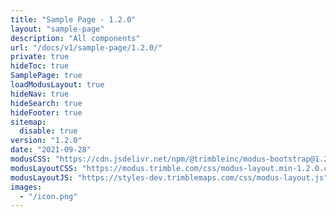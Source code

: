 ```yaml
---
title: "Sample Page - 1.2.0"
layout: "sample-page"
description: "All components"
url: "/docs/v1/sample-page/1.2.0/"
private: true
hideToc: true
SamplePage: true
loadModusLayout: true
hideNav: true
hideSearch: true
hideFooter: true
sitemap:
  disable: true
version: "1.2.0"
date: "2021-09-28"
modusCSS: "https://cdn.jsdelivr.net/npm/@trimbleinc/modus-bootstrap@1.2.0/dist/"
modusLayoutCSS: "https://modus.trimble.com/css/modus-layout.min-1.2.0.css"
modusLayoutJS: "https://styles-dev.trimblemaps.com/css/modus-layout.js"
images:
  - "/icon.png"
---
```

